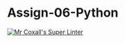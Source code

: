 # Assign-06-Python
[![Mr Coxall's Super Linter](https://github.com/ICS3U-Programming-SamuelNkongolo/Assign-06-Python/workflows/Mr%20Coxall's%20Super%20Linter/badge.svg)](https://github.com/ICS3U-Programming-SamuelNkongolo/Assign-06-Python/actions/)
